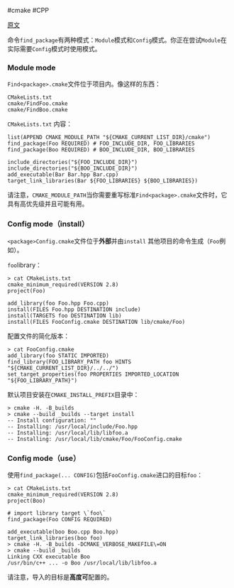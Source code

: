 #cmake 
#CPP 

[原文](https://cloud.tencent.com/developer/ask/87956)


命令`find_package`有两种模式：`Module`模式和`Config`模式。你正在尝试`Module`在实际需要`Config`模式时使用模式。

### Module mode

`Find<package>.cmake`文件位于项目内。像这样的东西：

```
CMakeLists.txt
cmake/FindFoo.cmake
cmake/FindBoo.cmake

```

`CMakeLists.txt` 内容：

```
list(APPEND CMAKE_MODULE_PATH "${CMAKE_CURRENT_LIST_DIR}/cmake")
find_package(Foo REQUIRED) # FOO_INCLUDE_DIR, FOO_LIBRARIES
find_package(Boo REQUIRED) # BOO_INCLUDE_DIR, BOO_LIBRARIES

include_directories("${FOO_INCLUDE_DIR}")
include_directories("${BOO_INCLUDE_DIR}")
add_executable(Bar Bar.hpp Bar.cpp)
target_link_libraries(Bar ${FOO_LIBRARIES} ${BOO_LIBRARIES})

```

请注意，`CMAKE_MODULE_PATH`当你需要重写标准`Find<package>.cmake`文件时，它具有高优先级并且可能有用。

### Config mode（install）

`<package>Config.cmake`文件位于**外部**并由`install` 其他项目的命令生成（`Foo`例如）。

`foo`library：

```
> cat CMakeLists.txt 
cmake_minimum_required(VERSION 2.8)
project(Foo)

add_library(foo Foo.hpp Foo.cpp)
install(FILES Foo.hpp DESTINATION include)
install(TARGETS foo DESTINATION lib)
install(FILES FooConfig.cmake DESTINATION lib/cmake/Foo)

```

配置文件的简化版本：

```
> cat FooConfig.cmake 
add_library(foo STATIC IMPORTED)
find_library(FOO_LIBRARY_PATH foo HINTS "${CMAKE_CURRENT_LIST_DIR}/../../")
set_target_properties(foo PROPERTIES IMPORTED_LOCATION "${FOO_LIBRARY_PATH}")

```

默认项目安装在`CMAKE_INSTALL_PREFIX`目录中：

```
> cmake -H. -B_builds
> cmake --build _builds --target install
-- Install configuration: ""
-- Installing: /usr/local/include/Foo.hpp
-- Installing: /usr/local/lib/libfoo.a
-- Installing: /usr/local/lib/cmake/Foo/FooConfig.cmake

```

### Config mode（use）

使用`find_package(... CONFIG)`包括`FooConfig.cmake`进口的目标`foo`：

```
> cat CMakeLists.txt 
cmake_minimum_required(VERSION 2.8)
project(Boo)

# import library target \`foo\`
find_package(Foo CONFIG REQUIRED)

add_executable(boo Boo.cpp Boo.hpp)
target_link_libraries(boo foo)
> cmake -H. -B_builds -DCMAKE_VERBOSE_MAKEFILE\=ON
> cmake --build _builds
Linking CXX executable Boo
/usr/bin/c++ ... -o Boo /usr/local/lib/libfoo.a

```

请注意，导入的目标是**高度可**配置的。
